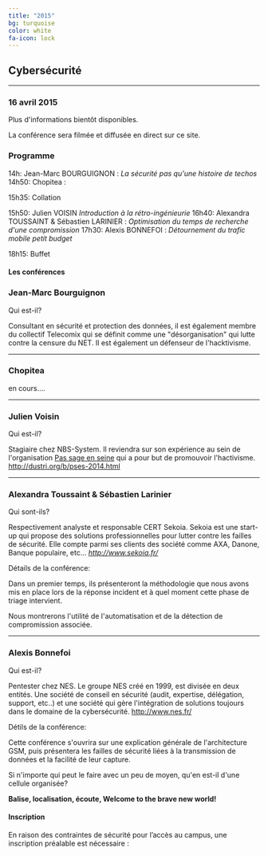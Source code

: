 ```yaml
---
title: "2015"
bg: turquoise
color: white
fa-icon: lock
---
```


## Cybersécurité

-------------------------

### 16 avril 2015

Plus d'informations bientôt disponibles.

La conférence sera filmée et diffusée en direct sur ce site.

### Programme


14h: Jean-Marc BOURGUIGNON : *La sécurité pas qu'une histoire de techos*
14h50: Chopitea : 

15h35: Collation

15h50:  Julien VOISIN *Introduction à la rétro-ingénieurie*
16h40:  Alexandra TOUSSAINT & Sébastien LARINIER : *Optimisation du temps de recherche d'une compromission*
17h30:  Alexis BONNEFOI : *Détournement du trafic mobile petit budget*

18h15: Buffet

#### Les conférences

<h3 class="titre_2015">Jean-Marc Bourguignon</h3>

Qui est-il?

Consultant en sécurité et protection des données, il est également membre du collectif Telecomix qui se définit comme une "désorganisation" qui lutte contre la censure du NET. Il est également un défenseur de l'hacktivisme.


-------------------------------------------

<h3>Chopitea</h3>

en cours....

-------------------------------------------

<h3>Julien Voisin</h3>

Qui est-il?

Stagiaire chez NBS-System. Il reviendra sur son expérience au sein de l'organisation <a href="http://www.passageenseine.org/">Pas sage en seine</a> qui a pour but de promouvoir l'hactivisme.
http://dustri.org/b/pses-2014.html

--------------------------------------------

<h3>Alexandra Toussaint & Sébastien Larinier</h3>

Qui sont-ils?

Respectivement analyste et responsable CERT Sekoia. Sekoia est une start-up qui propose des solutions professionnelles pour lutter contre les failles de sécurité. Elle compte parmi ses clients des société comme AXA, Danone, Banque populaire, etc... 
*http://www.sekoia.fr/*

Détails de la conférence:

Dans un premier temps, ils présenteront la méthodologie que nous avons mis en place lors de la réponse incident et à quel moment cette phase de triage intervient.

Nous montrerons l'utilité de l'automatisation et de la détection de compromission associée.

---------------------------------------------

<h3>Alexis Bonnefoi</h3>

Qui est-il?

Pentester chez NES. Le groupe NES créé en 1999, est divisée en deux entités. Une société de conseil en sécurité (audit, expertise, délégation, support, etc..) et une société qui gère l'intégration de solutions toujours dans le domaine de la cybersécurité.
http://www.nes.fr/

Détils de la conférence:

Cette conférence s'ouvrira sur une explication générale de l'architecture GSM, puis présentera les failles de sécurité liées à la transmission de données et la facilité de leur capture.

Si n'importe qui peut le faire avec un peu de moyen, qu'en est-il d'une cellule organisée?

**Balise, localisation, écoute, Welcome to the brave new world!**

#### Inscription

En raison des contraintes de sécurité pour l’accès au campus, une inscription préalable est nécessaire :

<center><a href="https://conference.minet.net/inscription/">
<span class="fa-stack subtlecircle" style="font-size:80px; background:rgba(255,255,255,0.1)">
  <i class="fa fa-circle fa-stack-2x text-white"></i>
  <i class="fa fa-user-plus fa-stack-1x text-turquoise"></i>
</span>
</a></center>

